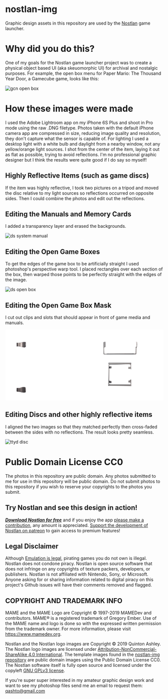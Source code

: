 # nostlan-img

Graphic design assets in this repository are used by the [Nostlan](https://github.com/quinton-ashley/nostlan) game launcher.

# Why did you do this?

One of my goals for the Nostlan game launcher project was to create a physical object based UI (aka skeuomorphic UI) for archival and nostalgic purposes. For example, the open box menu for Paper Mario: The Thousand Year Door, a Gamecube game, looks like this:

![gcn open box](https://raw.githubusercontent.com/quinton-ashley/nostlan-screenshots/master/gcn_open_box.png)

# How these images were made

I used the Adobe Lightroom app on my iPhone 6S Plus and shoot in Pro mode using the raw .DNG filetype. Photos taken with the default iPhone camera app are compressed in size, reducing image quality and resolution, they don't capture what the sensor is capable of. For lighting I used a desktop light with a white bulb and daylight from a nearby window, not any yellow/orange light sources. I shot from the center of the item, laying it out as flat as possible, trying to avoid reflections. I'm no professional graphic designer but I think the results were quite good if I do say so myself!

## Highly Reflective Items (such as game discs)

If the item was highly reflective, I took two pictures on a tripod and moved the disc relative to my light sources so reflections occurred on opposite sides. Then I could combine the photos and edit out the reflections.

## Editing the Manuals and Memory Cards

I added a transparency layer and erased the backgrounds.

![ds system manual](https://raw.githubusercontent.com/quinton-ashley/nostlan-img/master/ds/_TEMPLATE_ds/manual.png)

## Editing the Open Game Boxes

To get the edges of the game box to be artificially straight I used photoshop's perspective warp tool. I placed rectangles over each section of the box, then warped those points to be perfectly straight with the edges of the image.

![ds open box](https://raw.githubusercontent.com/quinton-ashley/nostlan-img/master/ds/_TEMPLATE_ds/boxOpen.png)

## Editing the Open Game Box Mask

I cut out clips and slots that should appear in front of game media and manuals.

![ds open box mask](https://raw.githubusercontent.com/quinton-ashley/nostlan-img/master/ds/_TEMPLATE_ds/boxOpenMask.png)

## Editing Discs and other highly reflective items

I aligned the two images so that they matched perfectly then cross-faded between the sides with no reflections. The result looks pretty seamless.

![ttyd disc](https://raw.githubusercontent.com/quinton-ashley/nostlan-wii/master/wii/G8ME01/disc.png)

# Public Domain License CC0

The photos in this repository are public domain. Any photos submitted to me for use in this repository will be public domain. Do not submit photos to this repository if you wish to reserve your copyrights to the photos you submit.

## Try Nostlan and see this design in action!

**_[Download Nostlan for free](https://github.com/quinton-ashley/nostlan/releases)_** and if you enjoy the app [please make a contribution](https://www.paypal.me/qashto/20), any amount is appreciated. [Support the development of Nostlan on patreon](https://www.patreon.com/nostlan) to gain access to premium features!

## Legal Disclaimer

Although [Emulation is legal](https://en.wikipedia.org/wiki/Bleem!), pirating games you do not own is illegal. Nostlan does not condone piracy. Nostlan is open source software that does not infringe on any copyrights of texture packers, developers, or publishers. Nostlan is not affiliated with Nintendo, Sony, or Microsoft. Anyone asking for or sharing information related to digital piracy on this project's Github issues will have their comments removed and flagged.

## COPYRIGHT AND TRADEMARK INFO

MAME and the MAME Logo are Copyright © 1997-2019 MAMEDev and contributors. MAME® is a registered trademark of Gregory Ember. Use of the MAME name and logo is done so with the expressed written permission from the trademark owner. For more information, please visit <https://www.mamedev.org>.

Nostlan and the Nostlan logo images are Copyright © 2019 Quinton Ashley. The Nostlan logo images are licensed under [Attribution-NonCommercial-ShareAlike 4.0 International](https://creativecommons.org/licenses/by-nc-sa/4.0/). The template images found in the [nostlan-img repository](https://github.com/quinton-ashley/nostlan-img) are public domain images using the Public Domain License CC0. The Nostlan software itself is fully open source and licensed under the copyleft [GNU GPLv3 license](https://en.wikipedia.org/wiki/GNU_General_Public_License).

If you're super super interested in my amateur graphic design work and want to see my photoshop files send me an email to request them: <qashto@gmail.com>
